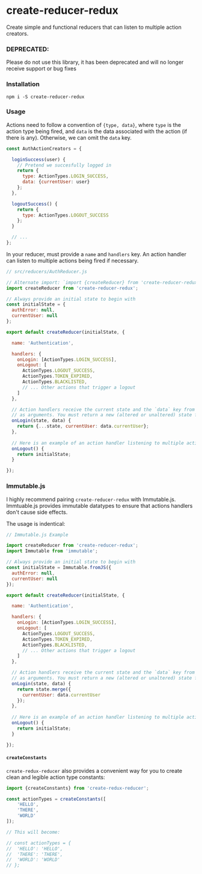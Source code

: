 # create-reducer-redux

Create simple and functional reducers that can listen to multiple action creators.

### DEPRECATED:

Please do not use this library, it has been deprecated and will no longer
receive support or bug fixes

### Installation

`npm i -S create-reducer-redux`

### Usage

Actions need to follow a convention of `{type, data}`, where `type` is the action type
being fired, and `data` is the data associated with the action (if there is any). Otherwise,
we can omit the `data` key.

```javascript
const AuthActionCreators = {

  loginSuccess(user) {
    // Pretend we succesfully logged in
    return {
      type: ActionTypes.LOGIN_SUCCESS,
      data: {currentUser: user}
    };
  },

  logoutSuccess() {
    return {
      type: ActionTypes.LOGOUT_SUCCESS
    };
  }

  // ...
};
```

In your reducer, must provide a `name` and `handlers` key. An action handler can listen to multiple actions being fired if necessary.

```javascript
// src/reducers/AuthReducer.js

// Alternate import: `import {createReducer} from 'create-reducer-redux;`
import createReducer from 'create-reducer-redux';

// Always provide an initial state to begin with
const initialState = {
  authError: null,
  currentUser: null
};

export default createReducer(initialState, {

  name: 'Authentication',

  handlers: {
    onLogin: [ActionTypes.LOGIN_SUCCESS],
    onLogout: [
      ActionTypes.LOGOUT_SUCCESS,
      ActionTypes.TOKEN_EXPIRED,
      ActionTypes.BLACKLISTED,
      // ... Other actions that trigger a logout
    ]
  },

  // Action handlers receive the current state and the `data` key from the action fired
  // as arguments. You must return a new (altered or unaltered) state from each action creator
  onLogin(state, data) {
    return {...state, currentUser: data.currentUser};
  },
  
  // Here is an example of an action handler listening to multiple actions
  onLogout() {
    return initialState;
  }

});
```
### Immutable.js

I highly recommend pairing `create-reducer-redux` with Immutable.js. Immtuable.js provides immutable datatypes to ensure that
actions handlers don't cause side effects.

The usage is indentical:

```javascript
// Immutable.js Example

import createReducer from 'create-reducer-redux';
import Immutable from 'immutable';

// Always provide an initial state to begin with
const initialState = Immutable.fromJS({
  authError: null,
  currentUser: null
});

export default createReducer(initialState, {

  name: 'Authentication',

  handlers: {
    onLogin: [ActionTypes.LOGIN_SUCCESS],
    onLogout: [
      ActionTypes.LOGOUT_SUCCESS,
      ActionTypes.TOKEN_EXPIRED,
      ActionTypes.BLACKLISTED,
      // ... Other actions that trigger a logout
    ]
  },

  // Action handlers receive the current state and the `data` key from the action fired
  // as arguments. You must return a new (altered or unaltered) state from each action creator
  onLogin(state, data) {
    return state.merge({
      currentUser: data.currentUser
    });
  },
  
  // Here is an example of an action handler listening to multiple actions
  onLogout() {
    return initialState;
  }

});
```

#### `createConstants`

`create-redux-reducer` also provides a convenient way for you to create clean and legible action type constants:

```javascript
import {createConstants} from 'create-redux-reducer';

const actionTypes = createConstants([
	'HELLO',
	'THERE',
	'WORLD'
]);

// This will become:

// const actionTypes = {
// 	'HELLO': 'HELLO',
// 	'THERE': 'THERE',
// 	'WORLD': 'WORLD'
// };
```
